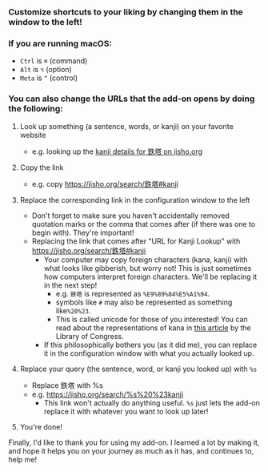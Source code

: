 ### Customize shortcuts to your liking by changing them in the window to the left!

### If you are running macOS:

- `Ctrl` is `⌘` (command)
- `Alt` is `⌥` (option)
- `Meta` is `^` (control)

### You can also change the URLs that the add-on opens by doing the following:

1. Look up something (a sentence, words, or kanji) on your favorite website
   - e.g. looking up the [kanji details for 鉄塔 on jisho.org](https://jisho.org/search/鉄塔#kanji)
2. Copy the link
   - e.g. copy https://jisho.org/search/鉄塔#kanji
3. Replace the corresponding link in the configuration window to the left

   - Don't forget to make sure you haven't accidentally removed quotation marks or the comma that comes after (if there was one to begin with). They're important!
   - Replacing the link that comes after "URL for Kanji Lookup" with https://jisho.org/search/鉄塔#kanji
     - Your computer may copy foreign characters (kana, kanji) with what looks like gibberish, but worry not! This is just sometimes how computers interpret foreign characters. We'll be replacing it in the next step!
       - e.g. `鉄塔` is represented as `%E9%89%84%E5%A1%94`.
       - symbols like `#` may also be represented as something like`%20%23`.
       - This is called unicode for those of you interested! You can read about the representations of kana in [this article](https://memory.loc.gov/diglib/codetables/9.2.html) by the Library of Congress.
     - If this philosophically bothers you (as it did me), you can replace it in the configuration window with what you actually looked up.

4. Replace your query (the sentence, word, or kanji you looked up) with `%s`
   - Replace 鉄塔 with %s
   - e.g. https://jisho.org/search/%s%20%23kanji
     - This link won't actually do anything useful. `%s` just lets the add-on replace it with whatever you want to look up later!
5. You're done!

Finally, I'd like to thank you for using my add-on. I learned a lot by making it, and hope it helps you on your journey as much as it has, and continues to, help me!
